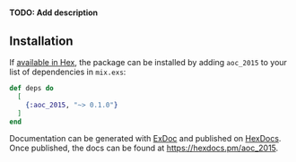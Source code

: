 # 

**TODO: Add description**

## Installation

If [available in Hex](https://hex.pm/docs/publish), the package can be installed
by adding `aoc_2015` to your list of dependencies in `mix.exs`:

```elixir
def deps do
  [
    {:aoc_2015, "~> 0.1.0"}
  ]
end
```

Documentation can be generated with [ExDoc](https://github.com/elixir-lang/ex_doc)
and published on [HexDocs](https://hexdocs.pm). Once published, the docs can
be found at <https://hexdocs.pm/aoc_2015>.


